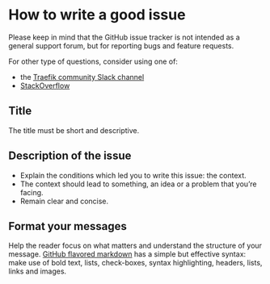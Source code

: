 # How to write a good issue

Please keep in mind that the GitHub issue tracker is not intended as a general support forum, but for reporting bugs and feature requests.

For other type of questions, consider using one of:

- the [Traefik community Slack channel](https://traefik.herokuapp.com)
- [StackOverflow](https://stackoverflow.com/questions/tagged/traefik)

## Title

The title must be short and descriptive.

## Description of the issue

- Explain the conditions which led you to write this issue: the context.
- The context should lead to something, an idea or a problem that you’re facing.
- Remain clear and concise.

## Format your messages

Help the reader focus on what matters and understand the structure of your message.
[GitHub flavored markdown](https://help.github.com/articles/github-flavored-markdown) has a simple but effective syntax: make use of bold text, lists, check-boxes, syntax highlighting, headers, lists, links and images.


